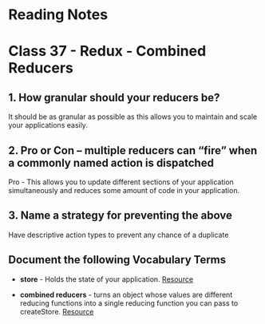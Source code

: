 
# Reading Notes

# Class 37 - Redux - Combined Reducers

## 1. How granular should your reducers be?

It should be as granular as possible as this allows you to maintain and scale your applications easily.

## 2. Pro or Con – multiple reducers can “fire” when a commonly named action is dispatched

Pro - This allows you to update different sections of your application simultaneously and reduces some amount of code in your application.

## 3. Name a strategy for preventing the above
Have descriptive action types to prevent any chance of a duplicate

## Document the following Vocabulary Terms

- **store** - Holds the state of your application. [Resource](https://redux.js.org/api/store)

- **combined reducers** - turns an object whose values are different reducing functions into a single reducing function you can pass to createStore. [Resource](https://redux.js.org/api/combinereducers)

